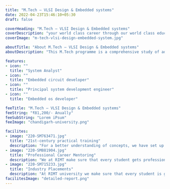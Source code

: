 ```yaml
---
title: "M.Tech – VLSI Design & Embedded systems"
date: 2022-04-23T15:46:10+05:30
draft: false

coverHeading: "M.Tech – VLSI Design & Embedded systems"
coverDescription: "your world class career through our world class education"
coverImage: "m-tech-vlsi-design-embedded-system.jpg"

aboutTitle: "About M.Tech – VLSI Design & Embedded systems"
aboutDescription: "This M.Tech programme is a comprehensive study of advanced solutions linked to research and innovation needed for sectors associated to Integrated Circuit design. The foundations and advanced approaches of designing and implementing IC-based systems will be covered in this curriculum. The programme is meant to provide students with hands-on experience creating semiconductor devices, circuits, and associated components."

features:
- icon: ""
  title: "System Analyst"
- icon: ""
  title: "Embedded circuit developer"
- icon: ""
  title: "Principal system development engineer"
- icon: ""
  title: "Embedded os developer"

feeTitle: "M.Tech – VLSI Design & Embedded systems"
feeString: "₹81,200/- Anually"
feeSubString: "Lorem iPsum"
feeImage: "chandigarh-university.png"

facilites:
- image: "220-SM763471.jpg"
  title: "21st-century practical training"
  description: "For a better understanding of concepts, we have set up advanced 21st-century tools equipped with advanced training methods so that students can learn every concept practically in a better way."
- image: "220-SM881904.jpg"
  title: "Professional Career Mentoring"
  description: "We at RIMT make sure that every student gets professional career mentoring from the industry experts to set career targets & for this we have created a career & placement cell too."
- image: "220-SM715233.jpg"
  title: "Industry Placements"
  description: "At RIMT university we make sure that every student is getting placed, each year more than 500 companies visit the campus of RIMT to hire our brightest of the talents"
facilitesImage: "detailed-report.png"
---
```


